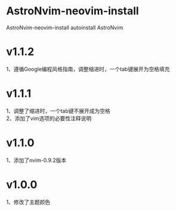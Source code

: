 # AstroNvim-neovim-install
AstroNvim-neovim-install autoinstall AstroNvim

# v1.1.2
1、遵循Google编程风格指南，调整缩进时，一个tab键展开为空格填充

# v1.1.1
1、调整了缩进时，一个tab键不展开成为空格  
2、添加了vim选项的必要性注释说明

# v1.1.0
1、添加了nvim-0.9.2版本

# v1.0.0
1、修改了主题颜色

